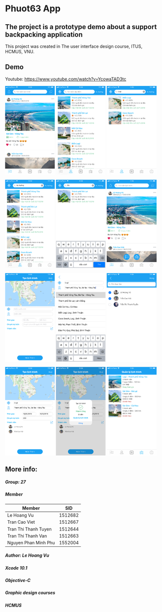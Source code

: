 # Phuot63 App
## The project is a prototype demo about a support backpacking application
This project was created in The user interface design course, ITUS, HCMUS, VNU.

## Demo

Youtube: https://www.youtube.com/watch?v=YcowaTAD3tc

<img src="https://github.com/elhoangvu/Phuot63/blob/master/Demo/IMG_1525.PNG" width="32%"> <img src="https://github.com/elhoangvu/Phuot63/blob/master/Demo/IMG_1526.PNG" width="32%"> <img src="https://github.com/elhoangvu/Phuot63/blob/master/Demo/IMG_1527.PNG" width="32%">

<img src="https://github.com/elhoangvu/Phuot63/blob/master/Demo/IMG_1528.PNG" width="32%"> <img src="https://github.com/elhoangvu/Phuot63/blob/master/Demo/IMG_1529.PNG" width="32%"> <img src="https://github.com/elhoangvu/Phuot63/blob/master/Demo/IMG_1530.PNG" width="32%">

<img src="https://github.com/elhoangvu/Phuot63/blob/master/Demo/IMG_1531.PNG" width="32%"> <img src="https://github.com/elhoangvu/Phuot63/blob/master/Demo/IMG_1532.PNG" width="32%"> <img src="https://github.com/elhoangvu/Phuot63/blob/master/Demo/IMG_1533.PNG" width="32%">

<img src="https://github.com/elhoangvu/Phuot63/blob/master/Demo/IMG_1534.PNG" width="32%"> <img src="https://github.com/elhoangvu/Phuot63/blob/master/Demo/IMG_1535.PNG" width="32%"> <img src="https://github.com/elhoangvu/Phuot63/blob/master/Demo/IMG_1536.PNG" width="32%">

## More info:
##### Group: 27
##### Member

| Member | SID |
| ---- | ---- |
| Le Hoang Vu | 1512682|
| Tran Cao Viet | 1512667 |
| Tran Thi Thanh Tuyen | 1512644 | 
| Tran Thi Thanh Van | 1512663 |
| Nguyen Phan Minh Phu | 1552004|

##### Author: Le Hoang Vu

##### Xcode 10.1
##### Objective-C
##### Graphic design courses
##### HCMUS
